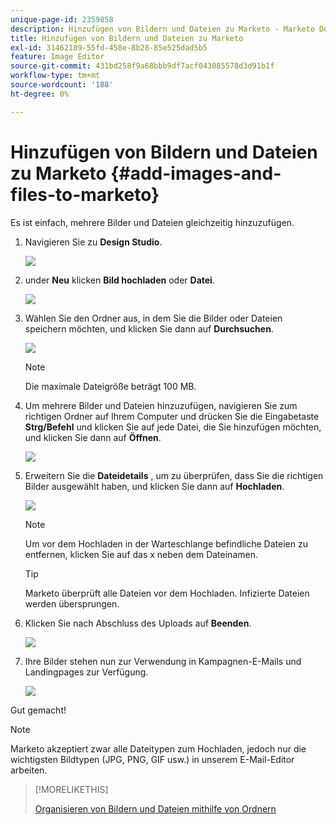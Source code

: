 ```yaml
---
unique-page-id: 2359858
description: Hinzufügen von Bildern und Dateien zu Marketo - Marketo Docs - Produktdokumentation
title: Hinzufügen von Bildern und Dateien zu Marketo
exl-id: 31462189-55fd-458e-8b28-85e525dad5b5
feature: Image Editor
source-git-commit: 431bd258f9a68bbb9df7acf043085578d3d91b1f
workflow-type: tm+mt
source-wordcount: '188'
ht-degree: 0%

---
```


# Hinzufügen von Bildern und Dateien zu Marketo {#add-images-and-files-to-marketo}

Es ist einfach, mehrere Bilder und Dateien gleichzeitig hinzuzufügen.

1. Navigieren Sie zu **Design Studio**.

   ![](assets/designstudio.png)

1. under **Neu** klicken **Bild hochladen** oder **Datei**.

   ![](assets/image2014-9-15-18-3a5-3a33.png)

1. Wählen Sie den Ordner aus, in dem Sie die Bilder oder Dateien speichern möchten, und klicken Sie dann auf **Durchsuchen**.

   ![](assets/image2014-9-15-18-3a6-3a21.png)

   >[!NOTE]
   >
   >Die maximale Dateigröße beträgt 100 MB.

1. Um mehrere Bilder und Dateien hinzuzufügen, navigieren Sie zum richtigen Ordner auf Ihrem Computer und drücken Sie die Eingabetaste **Strg/Befehl** und klicken Sie auf jede Datei, die Sie hinzufügen möchten, und klicken Sie dann auf **Öffnen**.

   ![](assets/image2014-9-15-18-3a6-3a58.png)

1. Erweitern Sie die **Dateidetails** , um zu überprüfen, dass Sie die richtigen Bilder ausgewählt haben, und klicken Sie dann auf **Hochladen**.

   ![](assets/image2014-9-15-18-3a7-3a22.png)

   >[!NOTE]
   >
   >Um vor dem Hochladen in der Warteschlange befindliche Dateien zu entfernen, klicken Sie auf das x neben dem Dateinamen.

   >[!TIP]
   >
   >Marketo überprüft alle Dateien vor dem Hochladen. Infizierte Dateien werden übersprungen.

1. Klicken Sie nach Abschluss des Uploads auf **Beenden**.

   ![](assets/image2014-9-15-18-3a8-3a34.png)

1. Ihre Bilder stehen nun zur Verwendung in Kampagnen-E-Mails und Landingpages zur Verfügung.

   ![](assets/image2014-9-15-18-3a8-3a45.png)

Gut gemacht!

>[!NOTE]
>
>Marketo akzeptiert zwar alle Dateitypen zum Hochladen, jedoch nur die wichtigsten Bildtypen (JPG, PNG, GIF usw.) in unserem E-Mail-Editor arbeiten.

>[!MORELIKETHIS]
>
>[Organisieren von Bildern und Dateien mithilfe von Ordnern](/help/marketo/product-docs/demand-generation/images-and-files/organize-your-images-and-files-using-folders.md)
